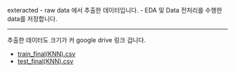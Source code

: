  exteracted
    - raw data 에서 추출한 데이터입니다.
    - EDA 및 Data 전처리를 수행한 data를 저장합니다.

---

추출한 데이터도 크기가 커 google drive 링크 겁니다.
   - [train_final(KNN).csv]([https://drive.google.com/file/d/1jojVk2tKtOLoQymPB6Nd2_XgxDvGudXd/view?usp=sharing](https://drive.google.com/file/d/1jojVk2tKtOLoQymPB6Nd2_XgxDvGudXd/view?usp=sharing))
   - [test_final(KNN).csv]()
